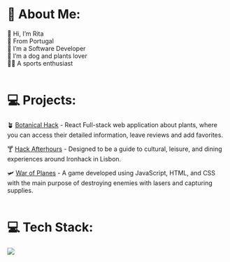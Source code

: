 # 💫 About Me:
👋 Hi, I’m Rita<br>📍 From Portugal<br>👀 I’m a Software Developer<br>🌱 I’m a dog and plants lover<br>🏋️‍♂️ A sports enthusiast<br><br>

# 💻 Projects:
🪴 [Botanical Hack](https://luxury-donut-aa8158.netlify.app/) - React Full-stack web application about plants, where you can access their detailed information, leave reviews and add favorites.<br>

🍸 [Hack Afterhours](https://hackafterhours.onrender.com/) - Designed to be a guide to cultural, leisure, and dining experiences around Ironhack in Lisbon. <br>

🛩️ [War of Planes](https://ogbera-gabriel.github.io/war-of-planes-game-js/) - A game developed using JavaScript, HTML, and CSS with the main purpose of destroying enemies with lasers and capturing supplies.<br><br>


# 💻 Tech Stack:
<p><img align="center"
    src="https://skillicons.dev/icons?i=js,html,css,cs,dotnet,react,mongodb,nodejs,express,postman,git,vscode,github,figma,netlify,materialui,bootstrap,codepen,discord,(https://skillicom.dev"></p>

<!-- Proudly created with GPRM ( https://gprm.itsvg.in ) -->

<!---
saraiva-rita/saraiva-rita is a ✨ special ✨ repository because its `README.md` (this file) appears on your GitHub profile.
You can click the Preview link to take a look at your changes.
--->
